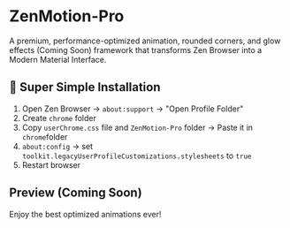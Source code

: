 # ZenMotion-Pro
A premium, performance-optimized animation, rounded corners, and glow effects (Coming Soon) framework that transforms Zen Browser into a Modern Material Interface.

## 🚀 **Super Simple Installation**

1. Open Zen Browser → `about:support` → "Open Profile Folder"
2. Create `chrome` folder
3. Copy `userChrome.css` file and `ZenMotion-Pro` folder → Paste it in `chrome`folder
4. `about:config` → set `toolkit.legacyUserProfileCustomizations.stylesheets` to `true`
5. Restart browser

## Preview (Coming Soon)

Enjoy the best optimized animations ever!
